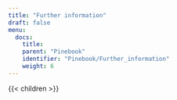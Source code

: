 ```yaml
---
title: "Further information"
draft: false
menu:
  docs:
    title:
    parent: "Pinebook"
    identifier: "Pinebook/Further_information"
    weight: 6
---
```


{{< children >}}
